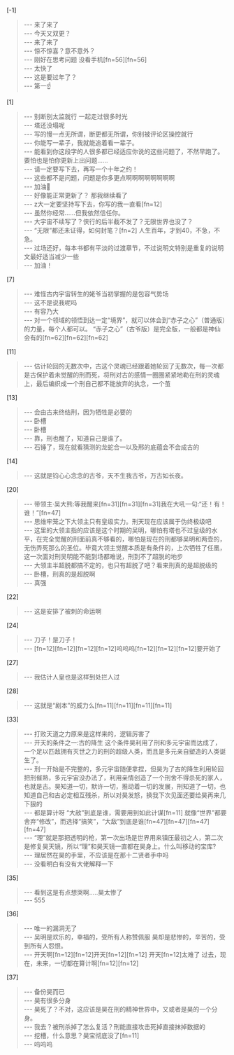 
[-1] 
>--- 来了来了<br>
>--- 今天又双更？<br>
>--- 来了来了<br>
>--- 惊不惊喜？意不意外？<br>
>--- 刚好在思考问题 没看手机[fn=56][fn=56]<br>
>--- 太快了<br>
>--- 这是要过年了？<br>
>--- 第一☝️<br>

[1] 
>--- 别断别太监就行   一起走过很多时光<br>
>--- 塔还没塌呢<br>
>--- 写的慢一点无所谓，断更都无所谓，你别被评论区操控就行<br>
>--- 你能写一辈子，我就能追着看一辈子。<br>
>--- 能看到你这段字的人很多都已经适应你说的这些问题了，不然早跑了。
要怕也是怕你更新上出问题......<br>
>--- 请一定要写下去，再写一个十年之约！<br>
>--- 这些都不是问题，问题是你多更点啊啊啊啊啊啊啊啊<br>
>--- 加油💪<br>
>--- 好像能正常更新了？ 那我继续看了<br>
>--- z大一定要坚持写下去，你写的我一直看[fn=12]<br>
>--- 虽然你经常……但我依然信任你。<br>
>--- 大宇宙不续写了？侠行的后半截不发了？无限世界也没了？<br>
>--- “无限”都还未证得，如何封笔？[fn=2] 人生百年，才到40，不急，不急。<br>
>--- 过场还好，每本书都有平淡的过渡章节，不过说明文特别是重复的说明文最好适当减少一些<br>
>--- 加油！<br>

[7] 
>--- 难怪古内宇宙转生的姥爷当初掌握的是包容气势场<br>
>--- 这不是说我呢吗<br>
>--- 有容乃大<br>
>--- 对一个领域的领悟到达一定“境界”，就可以体会到“赤子之心”（普通版）的力量，每个人都可以。   “赤子之心”（古爷版）是完全版，一般都是神仙会有的[fn=62][fn=62][fn=62]<br>

[11] 
>--- 估计轮回的无数次中，古这个灵魂已经跟着她轮回了无数次，每一次都是古保护着未觉醒的刑而死，将刑对古的感情一圈圈紧紧地勒在刑的灵魂上，最后编织成一个刑自己都不能放弃的执念，一个茧<br>

[13] 
>--- 会由古来终结刑，因为牺牲是必要的<br>
>--- 卧槽<br>
>--- 卧槽<br>
>--- 靠，刑也醒了，知道自己是谁了。<br>
>--- 石锤了，现在就看猜测的龙蛇合一以及邢的底蕴会不会成古的<br>

[14] 
>--- 这就是钧心心念念的古爷，天不生我古爷，万古如长夜。<br>

[20] 
>--- 带领主·吴大熊:等我醒来[fn=31][fn=31][fn=31]我在大吼一句:“还！有！谁！”[fn=47]<br>
>--- 思维牢笼之下大领主只有皇级实力。刑天现在应该属于伪终极级吧<br>
>--- 这里的大领主指的应该是这个时期的吴明，哪怕有塔也不过皇级的水平，在完全觉醒的刑面前真不够看的，哪怕是现在的刑都够吴明和两壶的，无伤弄死那么的圣位。毕竟大领主觉醒本质是有条件的，上次牺牲了任凰，这一次面对刑吴明能不能到场都难说，刑到不了超脱的地步<br>
>--- 大领主半超脱都搞不定的，也只有超脱了吧？看来刑真的是超脱级的<br>
>--- 卧槽，刑真的是超脱啊<br>
>--- 真强<br>

[22] 
>--- 这是安排了被刺的命运啊<br>

[24] 
>--- 刀子！是刀子！<br>
>--- [fn=12][fn=12][fn=12][fn=12]呜呜呜[fn=12][fn=12][fn=12]要开始了<br>

[27] 
>--- 我估计人皇也是这样到处拦人过<br>

[28] 
>--- 这就是“剧本”的威力么[fn=11][fn=11][fn=11][fn=11]<br>

[33] 
>--- 打败天道之力原来是这样来的，逻辑厉害了<br>
>--- 开天的条件之一:古的降生    这个条件昊利用了刑和多元宇宙而达成了，一个足以匹敌拥有灭世之力的刑的超级人类，而且是多元亲自塑造的人类诞生了。<br>
>--- 刑一开始是不完整的，多元宇宙随便拿捏，但昊为了古的降生利用轮回把刑催熟，多元宇宙没办法了，利用亲情创造了一个刑舍不得杀死的家人，也就是古。昊知道一切，默许一切，推动着一切的发展，刑知道了一切，也知道自己和古必定相互残杀，所以对昊发怒，换我下次见面还要给昊再来几下狠的<br>
>--- 都是算计呀   “大敌”到底是谁，需要用到如此计谋[fn=11]   就像“世界”都要舍弃“修改”，而选择“搞笑”，“大敌”到底是谁[fn=47][fn=47][fn=47][fn=47]<br>
>--- “理”就是那把透明的枪，第一次出场是世界用来镇压最初之人，第二次是修复昊天镜，所以“理”和昊天镜一直都在昊身上。什么叫移动的宝库?<br>
>--- 理居然在昊的手里，不应该是在那十二贤者手中吗<br>
>--- 没看明白有没有大佬解释一下<br>

[35] 
>--- 看到这是有点想哭啊…..昊太惨了<br>
>--- 555<br>

[36] 
>--- 唯一的漏洞无了<br>
>--- 吴明是欢乐的，幸福的，受所有人称赞佩服
昊却是悲惨的，辛苦的，受到所有人怨恨。<br>
>--- 开天啊[fn=12][fn=12]开天[fn=12][fn=12]  开天[fn=12]太难了   过去，现在，未来，一切都在算计啊[fn=12][fn=12]<br>

[37] 
>--- 备份昊而已<br>
>--- 昊有很多分身<br>
>--- 昊死了？不对，这应该是昊在刑的精神世界中，又或者是昊的一个分身。<br>
>--- 我去？被刑杀掉了怎么复活？刑能直接攻击死掉直接抹掉数据的<br>
>--- 挖槽，什么意思？昊宝彻底没了[fn=11]<br>
>--- 呜呜呜<br>
